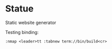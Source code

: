 # Statue

Static website generator

Testing binding:

```vim
:nmap <leader>tt :tabnew term://bin/build<cr>
```
